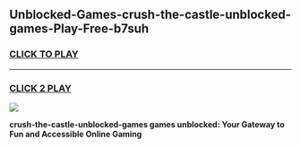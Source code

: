 
## Unblocked-Games-crush-the-castle-unblocked-games-Play-Free-b7suh
<h3>
<a href="https://premium76.site?title=crush-the-castle-unblocked-games&ref=23A">CLICK TO PLAY</a></h3>
<hr>

<h3>
<a href="https://premium76.site?title=crush-the-castle-unblocked-games&ref=23A">CLICK 2 PLAY</a>
  
</h3>

<a href="https://premium76.site?title=crush-the-castle-unblocked-games&ref=23A"><img src="https://clearcache.store/games.png"></a>


**crush-the-castle-unblocked-games games unblocked: Your Gateway to Fun and Accessible Online Gaming**
